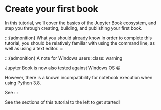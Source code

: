 # Create your first book

In this tutorial, we'll cover the basics of the Jupyter Book ecosystem, and step you through creating, building, and publishing your first book.

:::{admonition} What you should already know
In order to complete this tutorial, you should be relatively familiar with using the command line, as well as using a text editor.
:::

:::{admonition} A note for Windows users
:class: warning

Jupyter Book is now also tested against Windows OS 😀

However, there is a known incompatibility for notebook execution when using Python 3.8.

See [](working-on-windows)
:::

See the sections of this tutorial to the left to get started!

```{tableofcontents}
```